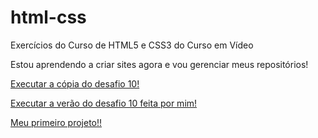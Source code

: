 # html-css
Exercícios do Curso de HTML5 e CSS3 do Curso em Vídeo

Estou aprendendo a criar sites agora e vou gerenciar meus repositórios!

<a href="https://enricoseguro.github.io/html-css/modulo2/desafios/d10%20c%C3%B3pia%20%20do%20v%C3%ADdeo/android.html">Executar a cópia do desafio 10!</a>

<a href="https://enricoseguro.github.io/html-css/modulo2/desafios/d10/">Executar a verão do desafio 10 feita por mim!</a>

<a href="https://enricoseguro.github.io/Projeto-1/">Meu primeiro projeto!!</a>